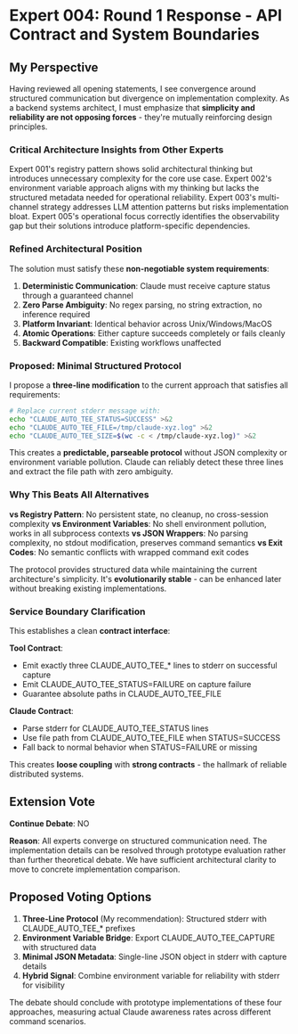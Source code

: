 # Expert 004: Round 1 Response - API Contract and System Boundaries

## My Perspective

Having reviewed all opening statements, I see convergence around structured communication but divergence on implementation complexity. As a backend systems architect, I must emphasize that **simplicity and reliability are not opposing forces** - they're mutually reinforcing design principles.

### Critical Architecture Insights from Other Experts

Expert 001's registry pattern shows solid architectural thinking but introduces unnecessary complexity for the core use case. Expert 002's environment variable approach aligns with my thinking but lacks the structured metadata needed for operational reliability. Expert 003's multi-channel strategy addresses LLM attention patterns but risks implementation bloat. Expert 005's operational focus correctly identifies the observability gap but their solutions introduce platform-specific dependencies.

### Refined Architectural Position

The solution must satisfy these **non-negotiable system requirements**:

1. **Deterministic Communication**: Claude must receive capture status through a guaranteed channel
2. **Zero Parse Ambiguity**: No regex parsing, no string extraction, no inference required
3. **Platform Invariant**: Identical behavior across Unix/Windows/MacOS
4. **Atomic Operations**: Either capture succeeds completely or fails cleanly
5. **Backward Compatible**: Existing workflows unaffected

### Proposed: Minimal Structured Protocol

I propose a **three-line modification** to the current approach that satisfies all requirements:

```bash
# Replace current stderr message with:
echo "CLAUDE_AUTO_TEE_STATUS=SUCCESS" >&2
echo "CLAUDE_AUTO_TEE_FILE=/tmp/claude-xyz.log" >&2  
echo "CLAUDE_AUTO_TEE_SIZE=$(wc -c < /tmp/claude-xyz.log)" >&2
```

This creates a **predictable, parseable protocol** without JSON complexity or environment variable pollution. Claude can reliably detect these three lines and extract the file path with zero ambiguity.

### Why This Beats All Alternatives

**vs Registry Pattern**: No persistent state, no cleanup, no cross-session complexity
**vs Environment Variables**: No shell environment pollution, works in all subprocess contexts
**vs JSON Wrappers**: No parsing complexity, no stdout modification, preserves command semantics
**vs Exit Codes**: No semantic conflicts with wrapped command exit codes

The protocol provides structured data while maintaining the current architecture's simplicity. It's **evolutionarily stable** - can be enhanced later without breaking existing implementations.

### Service Boundary Clarification

This establishes a clean **contract interface**:

**Tool Contract**: 
- Emit exactly three CLAUDE_AUTO_TEE_* lines to stderr on successful capture
- Emit CLAUDE_AUTO_TEE_STATUS=FAILURE on capture failure
- Guarantee absolute paths in CLAUDE_AUTO_TEE_FILE

**Claude Contract**:
- Parse stderr for CLAUDE_AUTO_TEE_STATUS lines
- Use file path from CLAUDE_AUTO_TEE_FILE when STATUS=SUCCESS
- Fall back to normal behavior when STATUS=FAILURE or missing

This creates **loose coupling** with **strong contracts** - the hallmark of reliable distributed systems.

## Extension Vote

**Continue Debate**: NO

**Reason**: All experts converge on structured communication need. The implementation details can be resolved through prototype evaluation rather than further theoretical debate. We have sufficient architectural clarity to move to concrete implementation comparison.

## Proposed Voting Options

1. **Three-Line Protocol** (My recommendation): Structured stderr with CLAUDE_AUTO_TEE_* prefixes
2. **Environment Variable Bridge**: Export CLAUDE_AUTO_TEE_CAPTURE with structured data
3. **Minimal JSON Metadata**: Single-line JSON object in stderr with capture details
4. **Hybrid Signal**: Combine environment variable for reliability with stderr for visibility

The debate should conclude with prototype implementations of these four approaches, measuring actual Claude awareness rates across different command scenarios.